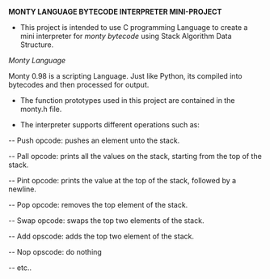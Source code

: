**MONTY LANGUAGE BYTECODE INTERPRETER MINI-PROJECT**

- This project is intended to use C programming Language to create a mini interpreter for *monty bytecode* using Stack Algorithm Data Structure.

*Monty Language*

Monty 0.98 is a scripting Language. Just like Python, its compiled into bytecodes and then processed for output.

- The function prototypes used in this project are contained in the monty.h file. 

- The interpreter supports different operations such as:

-- Push opcode: pushes an element unto the stack.

-- Pall opcode: prints all the values on the stack, starting from the top of the stack.

-- Pint opcode: prints the value at the top of the stack, followed by a newline.

-- Pop opcode: removes the top element of the stack.

-- Swap opcode: swaps the top two elements of the stack.

-- Add opscode: adds the top two element of the stack.

-- Nop opscode: do nothing

-- etc..
